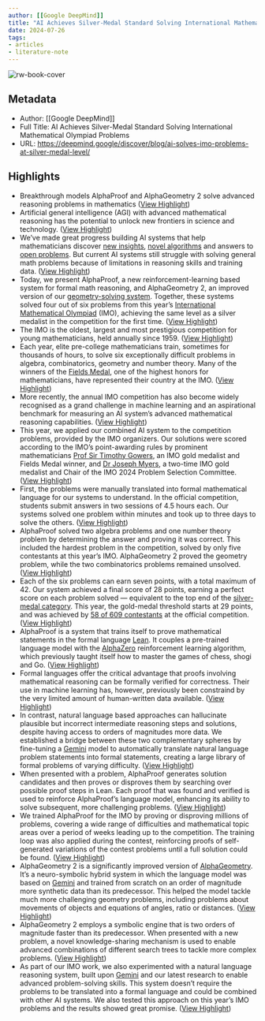 ```yaml
---
author: [[Google DeepMind]]
title: "AI Achieves Silver-Medal Standard Solving International Mathematical Olympiad Problems"
date: 2024-07-26
tags: 
- articles
- literature-note
---
```

![rw-book-cover](https://lh3.googleusercontent.com/2A21eFt7wdDrmMzzkenrCTuioLWGFdzU5Ao5dPH9yPtAw6QNHxZcDmoQA2_ZriU2gMjX8mzEOtfPbMCRuL5kVzLoz6efLgqT_foBXU3pxKBXTTOXXpc=w1200-h630-n-nu)

## Metadata
- Author: [[Google DeepMind]]
- Full Title: AI Achieves Silver-Medal Standard Solving International Mathematical Olympiad Problems
- URL: https://deepmind.google/discover/blog/ai-solves-imo-problems-at-silver-medal-level/

## Highlights
- Breakthrough models AlphaProof and AlphaGeometry 2 solve advanced reasoning problems in mathematics ([View Highlight](https://read.readwise.io/read/01j3nst9ab85vd5h7c9vvmvjwq))
- Artificial general intelligence (AGI) with advanced mathematical reasoning has the potential to unlock new frontiers in science and technology. ([View Highlight](https://read.readwise.io/read/01j3nstcrkycp5hv3d93n05trn))
- We’ve made great progress building AI systems that help mathematicians discover [new insights](https://deepmind.google/discover/blog/exploring-the-beauty-of-pure-mathematics-in-novel-ways/), [novel algorithms](https://deepmind.google/discover/blog/discovering-novel-algorithms-with-alphatensor/) and answers to [open problems](https://deepmind.google/discover/blog/funsearch-making-new-discoveries-in-mathematical-sciences-using-large-language-models/). But current AI systems still struggle with solving general math problems because of limitations in reasoning skills and training data. ([View Highlight](https://read.readwise.io/read/01j3nstesxgb0dt2wpae1qyc61))
- Today, we present AlphaProof, a new reinforcement-learning based system for formal math reasoning, and AlphaGeometry 2, an improved version of our [geometry-solving system](https://deepmind.google/discover/blog/alphageometry-an-olympiad-level-ai-system-for-geometry/). Together, these systems solved four out of six problems from this year’s [International Mathematical Olympiad](https://www.imo2024.uk/) (IMO), achieving the same level as a silver medalist in the competition for the first time. ([View Highlight](https://read.readwise.io/read/01j3nstj77355ppf7deg7b5kj5))
- The IMO is the oldest, largest and most prestigious competition for young mathematicians, held annually since 1959. ([View Highlight](https://read.readwise.io/read/01j3nstt438zzqdsgzj8x3wgh3))
- Each year, elite pre-college mathematicians train, sometimes for thousands of hours, to solve six exceptionally difficult problems in algebra, combinatorics, geometry and number theory. Many of the winners of the [Fields Medal](https://www.mathunion.org/imu-awards/fields-medal), one of the highest honors for mathematicians, have represented their country at the IMO. ([View Highlight](https://read.readwise.io/read/01j3nstwdd517dpxd001zyrtfe))
- More recently, the annual IMO competition has also become widely recognised as a grand challenge in machine learning and an aspirational benchmark for measuring an AI system’s advanced mathematical reasoning capabilities. ([View Highlight](https://read.readwise.io/read/01j3nsvcc4wjv7nqyzffxbhpa8))
- This year, we applied our combined AI system to the competition problems, provided by the IMO organizers. Our solutions were scored according to the IMO’s point-awarding rules by prominent mathematicians [Prof Sir Timothy Gowers](https://www.dpmms.cam.ac.uk/~wtg10/), an IMO gold medalist and Fields Medal winner, and [Dr Joseph Myers](https://www.polyomino.org.uk/), a two-time IMO gold medalist and Chair of the IMO 2024 Problem Selection Committee. ([View Highlight](https://read.readwise.io/read/01j3nsvjkxgr10sdtbybregey4))
- First, the problems were manually translated into formal mathematical language for our systems to understand. In the official competition, students submit answers in two sessions of 4.5 hours each. Our systems solved one problem within minutes and took up to three days to solve the others. ([View Highlight](https://read.readwise.io/read/01j3nsvtw2dwnff2gngj53rpzn))
- AlphaProof solved two algebra problems and one number theory problem by determining the answer and proving it was correct. This included the hardest problem in the competition, solved by only five contestants at this year’s IMO. AlphaGeometry 2 proved the geometry problem, while the two combinatorics problems remained unsolved. ([View Highlight](https://read.readwise.io/read/01j3nsw99s097d22j0m12z8gpp))
- Each of the six problems can earn seven points, with a total maximum of 42. Our system achieved a final score of 28 points, earning a perfect score on each problem solved — equivalent to the top end of the [silver-medal category](https://www.imo-official.org/year_info.aspx?year=2024). This year, the gold-medal threshold starts at 29 points, and was achieved by [58 of 609 contestants](https://www.imo-official.org/year_individual_r.aspx?year=2024) at the official competition. ([View Highlight](https://read.readwise.io/read/01j3nswk0cwpcsak7b368hb55j))
- AlphaProof is a system that trains itself to prove mathematical statements in the formal language [Lean](https://lean-lang.org/). It couples a pre-trained language model with the [AlphaZero](https://deepmind.google/discover/blog/alphazero-shedding-new-light-on-chess-shogi-and-go/) reinforcement learning algorithm, which previously taught itself how to master the games of chess, shogi and Go. ([View Highlight](https://read.readwise.io/read/01j3nsww908ssme73m8xry39c0))
- Formal languages offer the critical advantage that proofs involving mathematical reasoning can be formally verified for correctness. Their use in machine learning has, however, previously been constraind by the very limited amount of human-written data available. ([View Highlight](https://read.readwise.io/read/01j3nsx8j4krv8c472n9ma2her))
- In contrast, natural language based approaches can hallucinate plausible but incorrect intermediate reasoning steps and solutions, despite having access to orders of magnitudes more data. We established a bridge between these two complementary spheres by fine-tuning a [Gemini](https://deepmind.google/technologies/gemini/#introduction) model to automatically translate natural language problem statements into formal statements, creating a large library of formal problems of varying difficulty. ([View Highlight](https://read.readwise.io/read/01j3nsxvd4ad6bxc9xvd55d8pt))
- When presented with a problem, AlphaProof generates solution candidates and then proves or disproves them by searching over possible proof steps in Lean. Each proof that was found and verified is used to reinforce AlphaProof’s language model, enhancing its ability to solve subsequent, more challenging problems. ([View Highlight](https://read.readwise.io/read/01j3nsxyn1amerxe75z92y4pzk))
- We trained AlphaProof for the IMO by proving or disproving millions of problems, covering a wide range of difficulties and mathematical topic areas over a period of weeks leading up to the competition. The training loop was also applied during the contest, reinforcing proofs of self-generated variations of the contest problems until a full solution could be found. ([View Highlight](https://read.readwise.io/read/01j3nsy0v1hdcf7y9fvjz510fn))
- AlphaGeometry 2 is a significantly improved version of [AlphaGeometry](https://deepmind.google/discover/blog/alphageometry-an-olympiad-level-ai-system-for-geometry/). It’s a neuro-symbolic hybrid system in which the language model was based on [Gemini](https://deepmind.google/technologies/gemini/#introduction) and trained from scratch on an order of magnitude more synthetic data than its predecessor. This helped the model tackle much more challenging geometry problems, including problems about movements of objects and equations of angles, ratio or distances. ([View Highlight](https://read.readwise.io/read/01j3nsygr5rk6wbd4c5e7w85ry))
- AlphaGeometry 2 employs a symbolic engine that is two orders of magnitude faster than its predecessor. When presented with a new problem, a novel knowledge-sharing mechanism is used to enable advanced combinations of different search trees to tackle more complex problems. ([View Highlight](https://read.readwise.io/read/01j3nsytj0981w3wrh791yjcs4))
- As part of our IMO work, we also experimented with a natural language reasoning system, built upon [Gemini](https://deepmind.google/technologies/gemini/#introduction) and our latest research to enable advanced problem-solving skills. This system doesn’t require the problems to be translated into a formal language and could be combined with other AI systems. We also tested this approach on this year’s IMO problems and the results showed great promise. ([View Highlight](https://read.readwise.io/read/01j3nszcycj7by6zs9zerpqb00))
